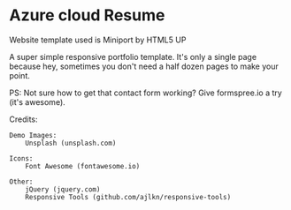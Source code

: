 # Azure cloud Resume
Website template used is Miniport by HTML5 UP


A super simple responsive portfolio template. It's only a single page because hey, sometimes
you don't need a half dozen pages to make your point.

PS: Not sure how to get that contact form working? Give formspree.io a try (it's awesome).


Credits:

	Demo Images:
		Unsplash (unsplash.com)

	Icons:
		Font Awesome (fontawesome.io)

	Other:
		jQuery (jquery.com)
		Responsive Tools (github.com/ajlkn/responsive-tools)